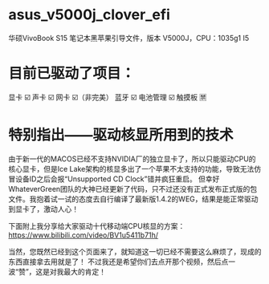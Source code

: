 # asus_v5000j_clover_efi
华硕VivoBook S15 笔记本黑苹果引导文件，版本 V5000J，CPU：1035g1 I5

# 目前已驱动了项目：
显卡 ☑️
声卡 ☑️
网卡 ☑️（非完美）
蓝牙 ☑️
电池管理 ☑️
触摸板 🈲️

# 特别指出——驱动核显所用到的技术
由于新一代的MACOS已经不支持NVIDIA厂的独立显卡了，所以只能驱动CPU的核心显卡，但是Ice Lake架构的核显多出了一个苹果不太支持的功能，导致无法仿冒设备ID之后会报“Unsupported CD Clock”错并疯狂重启。
但幸好WhateverGreen团队的大神已经更新了代码，只不过还没有正式发布正式版的包文件。我抱着试一试的态度去自行编译了最新版1.4.2的WEG，结果是能正常驱动到显卡了，激动人心！

下面附上我分享给大家驱动十代移动端CPU核显的方案：https://www.bilibili.com/video/BV1u5411b71h/

当然，您既然已经到这个页面来了，就知道这一切已经不需要这么麻烦了，现成的东西直接拿去用就是了！
不过我还是希望你们去点开那个视频，然后点一波“赞”，这是对我最大的肯定！

